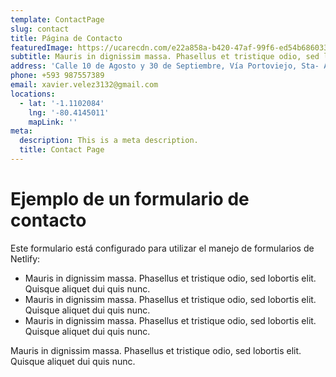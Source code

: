 ```yaml
---
template: ContactPage
slug: contact
title: Página de Contacto
featuredImage: https://ucarecdn.com/e22a858a-b420-47af-99f6-ed54b6860333/
subtitle: Mauris in dignissim massa. Phasellus et tristique odio, sed lobortis elit.
address: 'Calle 10 de Agosto y 30 de Septiembre, Vía Portoviejo, Sta- Ana'
phone: +593 987557389
email: xavier.velez3132@gmail.com
locations:
  - lat: '-1.1102084'
    lng: '-80.4145011'
    mapLink: ''
meta:
  description: This is a meta description.
  title: Contact Page
---
```


# Ejemplo de un formulario de contacto

Este formulario está configurado para utilizar el manejo de formularios de Netlify:

- Mauris in dignissim massa. Phasellus et tristique odio, sed lobortis elit. Quisque aliquet dui quis nunc.
- Mauris in dignissim massa. Phasellus et tristique odio, sed lobortis elit. Quisque aliquet dui quis nunc.
- Mauris in dignissim massa. Phasellus et tristique odio, sed lobortis elit. Quisque aliquet dui quis nunc.

Mauris in dignissim massa. Phasellus et tristique odio, sed lobortis elit. Quisque aliquet dui quis nunc.
